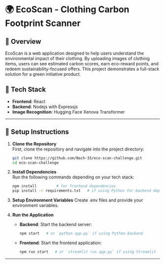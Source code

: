 
# 🌍 EcoScan - Clothing Carbon Footprint Scanner

## 📜 Overview
EcoScan is a web application designed to help users understand the environmental impact of their clothing. By uploading images of clothing items, users can see estimated carbon scores, earn eco-reward points, and redeem sustainability-focused offers. This project demonstrates a full-stack solution for a green initiative product.

## 🔧 Tech Stack
- **Frontend**: React
- **Backend**: Nodejs with Expressjs
- **Image Recognition**: Hugging Face Xenova Transformer

---

## 🚀 Setup Instructions

1. **Clone the Repository**  
   First, clone the repository and navigate into the project directory:
   ```bash
   git clone https://github.com/Nach-33/eco-scan-challenge.git
   cd eco-scan-challenge
   ```

2. **Install Dependencies**  
   Run the following commands depending on your tech stack:
   ```bash
   npm install         # for frontend dependencies
   pip install -r requirements.txt   # if using Python for backend dependencies
   ```

3. **Setup Environment Variables**
   Create .env files and provide your environment variables.

3. **Run the Application**
   - **Backend**: Start the backend server:
     ```bash
     npm start   # or `python app.py` if using Python backend
     ```
   - **Frontend**: Start the frontend application:
     ```bash
     npm run start   # or `streamlit run app.py` if using Streamlit
     ```
---
<!-- 
## 🌱 Carbon Score Assumptions

To calculate the environmental impact of each clothing item, we have assigned approximate carbon scores based on item type. These scores are stored in an in-memory dictionary for quick access.

| 👕 Item       | 🌍 Estimated Carbon Score (kg CO₂) |
|--------------|------------------------------------|
| T-shirt      | 5                                  |
| Jeans        | 10                                 |
| Jacket       | 15                                 |
| Shoes        | 8                                  |

---

## 🌟 Product & Technical Enhancements

In this section, suggest possible improvements that could make **EcoScan** a more effective and scalable solution.

1. **Scaling**: 🌐 Describe how the backend could be optimized for a large user base, using techniques like caching or database integration.
2. **Enhanced Eco-Score Model**: 📊 Outline ways to make carbon scoring more accurate by considering factors like materials, brand data, or garment condition.
3. **User Experience Improvements**: ✨ Suggest UI/UX features that provide more insights or interactive elements for users, like sustainability comparisons.
4. **API Integrations**: 🔌 Describe possible integrations with external carbon data sources for real-time accuracy.

---

## 📲 Deployment

If deployed, include a link here to access the live version of **EcoScan**.

- **URL**: [Insert deployment link here if deployed]

---

### Thank you for building a greener future with EcoScan! 🌍💚 -->
